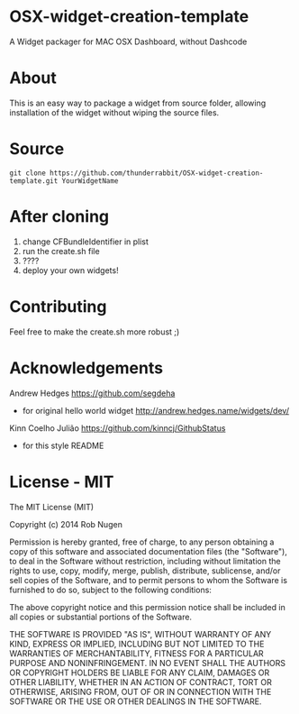OSX-widget-creation-template
=======
A Widget packager for MAC OSX Dashboard, without Dashcode

About
======
This is an easy way to package a widget from source folder, allowing installation of the widget without wiping the source files.

Source
======

    git clone https://github.com/thunderrabbit/OSX-widget-creation-template.git YourWidgetName

After cloning
======

1.   change CFBundleIdentifier in plist
1.   run the create.sh file
1.   ????
1.   deploy your own widgets!

Contributing
======
Feel free to make the create.sh more robust ;)

Acknowledgements
======

Andrew Hedges https://github.com/segdeha

* for original hello world widget http://andrew.hedges.name/widgets/dev/

Kinn Coelho Julião https://github.com/kinncj/GithubStatus

* for this style README

License - MIT
======
The MIT License (MIT)

Copyright (c) 2014 Rob Nugen

Permission is hereby granted, free of charge, to any person obtaining
a copy of this software and associated documentation files (the
"Software"), to deal in the Software without restriction, including
without limitation the rights to use, copy, modify, merge, publish,
distribute, sublicense, and/or sell copies of the Software, and to
permit persons to whom the Software is furnished to do so, subject to
the following conditions:

The above copyright notice and this permission notice shall be
included in all copies or substantial portions of the Software.

THE SOFTWARE IS PROVIDED "AS IS", WITHOUT WARRANTY OF ANY KIND,
EXPRESS OR IMPLIED, INCLUDING BUT NOT LIMITED TO THE WARRANTIES OF
MERCHANTABILITY, FITNESS FOR A PARTICULAR PURPOSE AND
NONINFRINGEMENT. IN NO EVENT SHALL THE AUTHORS OR COPYRIGHT HOLDERS BE
LIABLE FOR ANY CLAIM, DAMAGES OR OTHER LIABILITY, WHETHER IN AN ACTION
OF CONTRACT, TORT OR OTHERWISE, ARISING FROM, OUT OF OR IN CONNECTION
WITH THE SOFTWARE OR THE USE OR OTHER DEALINGS IN THE SOFTWARE.  
